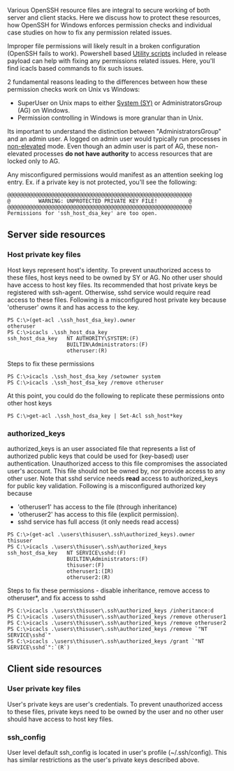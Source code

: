 Various OpenSSH resource files are integral to secure working of both server and client stacks. Here we discuss how to protect these resources, how OpenSSH for Windows enforces permission checks and individual case studies on how to fix any permission related issues. 

Improper file permissions will likely result in a broken configuration (OpenSSH fails to work). Powershell based [Utility scripts](https://github.com/PowerShell/Win32-OpenSSH/wiki/OpenSSH-utility-scripts-to-fix-file-permissions) included in release payload can help with fixing any permissions related issues. Here, you'll find icacls based commands to fix such issues.

2 fundamental reasons leading to the differences between how these permission checks work on Unix vs Windows:
- SuperUser on Unix maps to either [System (SY)](https://msdn.microsoft.com/en-us/library/windows/desktop/ms684190(v=vs.85).aspx) or AdministratorsGroup (AG) on Windows. 
- Permission controlling in Windows is more granular than in Unix. 


Its important to understand the distinction between "AdministratorsGroup" and an admin user. A logged on admin user would typically run processes in [non-elevated](https://msdn.microsoft.com/en-us/library/windows/desktop/dn742497(v=vs.85).aspx) mode. Even though an admin user is part of AG, these non-elevated processes **do not have authority** to access resources that are locked only to AG. 

Any misconfigured permissions would manifest as an attention seeking log entry. Ex. if a private key is not protected, you'll see the following:
```
@@@@@@@@@@@@@@@@@@@@@@@@@@@@@@@@@@@@@@@@@@@@@@@@@@@@@@@@@@@
@         WARNING: UNPROTECTED PRIVATE KEY FILE!          @
@@@@@@@@@@@@@@@@@@@@@@@@@@@@@@@@@@@@@@@@@@@@@@@@@@@@@@@@@@@
Permissions for 'ssh_host_dsa_key' are too open.
```

## Server side resources
### Host private key files
Host keys represent host's identity. To prevent unauthorized access to these files, host keys need to be owned by SY or AG. No other user should have access to host key files. Its recommended that host private keys be registered with ssh-agent. Otherwise, sshd service would require read access to these files. 
Following is a misconfigured host private key because 'otheruser' owns it and has access to the key. 
```
PS C:\>(get-acl .\ssh_host_dsa_key).owner
otheruser
PS C:\>icacls .\ssh_host_dsa_key
ssh_host_dsa_key   NT AUTHORITY\SYSTEM:(F)
                   BUILTIN\Administrators:(F)
                   otheruser:(R) 
```
Steps to fix these permissions
```
PS C:\>icacls .\ssh_host_dsa_key /setowner system
PS C:\>icacls .\ssh_host_dsa_key /remove otheruser
```
At this point, you could do the following to replicate these permissions onto other host keys
```
PS C:\>get-acl .\ssh_host_dsa_key | Set-Acl ssh_host*key
```
### authorized_keys
authorized_keys is an user associated file that represents a list of authorized public keys that could be used for (key-based) user authentication. Unauthorized access to this file compromises the associated user's account. This file should not be owned by, nor provide access to any other user. Note that sshd service needs **read** access to authorized_keys for public key validation. 
Following is a misconfigured authorized key because 
- 'otheruser1' has access to the file (through inheritance) 
- 'otheruser2' has access to this file (explicit permission). 
- sshd service has full access (it only needs read access)
```
PS C:\>(get-acl .\users\thisuser\.ssh\authorized_keys).owner
thisuser
PS C:\>icacls .\users\thisuser\.ssh\authorized_keys
ssh_host_dsa_key   NT SERVICE\sshd:(F)
                   BUILTIN\Administrators:(F)
                   thisuser:(F) 
                   otheruser1:(IR)
                   otheruser2:(R)
```
Steps to fix these permissions - disable inheritance, remove access to otheruser*, and fix access to sshd
```
PS C:\>icacls .\users\thisuser\.ssh\authorized_keys /inheritance:d
PS C:\>icacls .\users\thisuser\.ssh\authorized_keys /remove otheruser1
PS C:\>icacls .\users\thisuser\.ssh\authorized_keys /remove otheruser2
PS C:\>icacls .\users\thisuser\.ssh\authorized_keys /remove `"NT SERVICE\sshd`"
PS C:\>icacls .\users\thisuser\.ssh\authorized_keys /grant `"NT SERVICE\sshd`":`(R`)
```
## Client side resources
### User private key files
User's private keys are user's credentials. To prevent unauthorized access to these files, private keys need to be owned by the user and no other user should have access to host key files.
### ssh_config
User level default ssh_config is located in user's profile (~/.ssh/config). This has similar restrictions as the user's private keys described above.  

